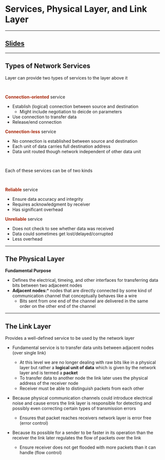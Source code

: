 # Services, Physical Layer, and Link Layer
---

## [Slides](https://redhawks-my.sharepoint.com/:p:/g/personal/bowermanjess_seattleu_edu/EYBOY1J5qAlDsHmv-Vz12SEBwzygHpKxa3KZYxF6L2bJRA?e=RjkeQb)
---

## Types of Network Services
Layer can provide two types of services to the layer above it 

<br>

**<font color="#A72608">Connection-oriented</font>** service
- Establish (logical) connection between source and destination
  - Might include negotiation to deicde on parameters
- Use connection to transfer data
- Release/end connection

**<font color="#A72608">Connection-less</font>** service
- No connection is established between source and destination
- Each unit of data carries full destination address
- Data unit routed though network independent of other data unit

<br>

Each of these services can be of two kinds 

<br>

**<font color="#A72608">Reliable</font>** service
- Ensure data accuracy and integrity
- Requires acknowledgment by receiver
- Has significant overhead

**<font color="#A72608">Unreliable</font>** service
- Does not check to see whether data was received
- Data could sometimes get lost/delayed/corrupted
- Less overhead

---

## The Physical Layer
**Fundamental Purpose** <br>
- Defines the electrical, timeing, and other interfaces for transferring data bits between two adjaceent nodes
- **Adjacent nodes:*** nodes that are directly connected by some kind of communication channel that conceptually behaves like a wire
  - Bits sent from one end of the channel are delivered in the same order on the other end of the channel

---

## The Link Layer
Provides a well-defined service to be used by the network layer <br>
- Fundamental service is to transfer data units between adjacent nodes (over single link)
  - At this level we are no longer dealing with raw bits like in a physical layer but rather a **logical unit of data** which is given by the network layer and is termed a **packet**
  - To transfer data to another node the link later uses the physical address of the receiver node
  - Receiver must be able to distinguish packets from each other

- Because physical communication channels could introduce electrical noise and cause errors the link layer is responsible for detecting and possibly even correcting certain types of transmission errors
  - Ensures that packet reaches receivers network layer is error free (error control)

- Because its possible for a sender to be faster in its operation than the receiver the link later regulates the flow of packets over the link
  - Ensure receiver does not get flooded with more packets than it can handle (flow control)
